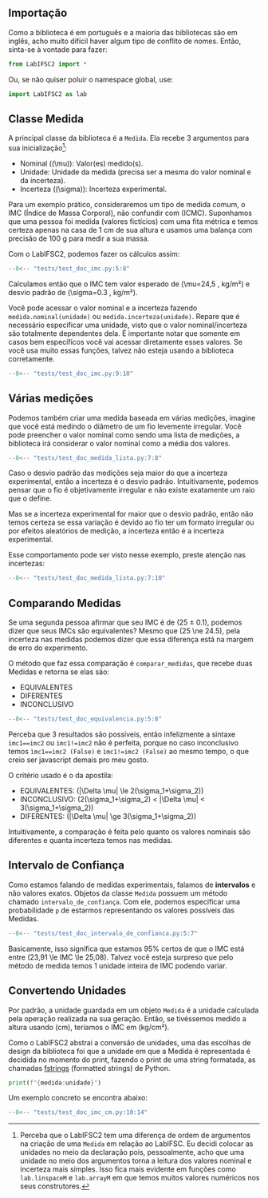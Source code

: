 ## Importação
Como a biblioteca é em português e a maioria das bibliotecas são em inglês, acho muito difícil haver algum tipo de conflito de nomes. Então, sinta-se à vontade para fazer:

```py
from LabIFSC2 import *
```

Ou, se não quiser poluir o namespace global, use:

```py
import LabIFSC2 as lab
```

## Classe Medida
A principal classe da biblioteca é a `Medida`. Ela recebe 3 argumentos para sua inicialização[^1]:

- Nominal (\(\mu\)): Valor(es) medido(s).
- Unidade: Unidade da medida (precisa ser a mesma do valor nominal e da incerteza).
- Incerteza (\(\sigma\)): Incerteza experimental.

Para um exemplo prático, consideraremos um tipo de medida comum, o IMC (Índice de Massa Corporal), não confundir com (ICMC). Suponhamos que uma pessoa foi medida (valores fictícios) com uma fita métrica e temos certeza apenas na casa de 1 cm de sua altura e usamos uma balança com precisão de 100 g para medir a sua massa.

Com o LabIFSC2, podemos fazer os cálculos assim:

```py title="Cálculo de IMC"
--8<-- "tests/test_doc_imc.py:5:8"
```
Calculamos então que o IMC tem valor esperado de \(\mu=24,5 \, kg/m²\) e desvio padrão de \(\sigma=0.3 \, kg/m²\).

Você pode acessar o valor nominal e a incerteza fazendo `medida.nominal(unidade)` ou `medida.incerteza(unidade)`. Repare que é necessário especificar uma unidade, visto que o valor nominal/incerteza são totalmente dependentes dela. É importante notar que somente em casos bem específicos você vai acessar diretamente esses valores. Se você usa muito essas funções, talvez não esteja usando a biblioteca corretamente.

```py title="Cálculo de IMC"
--8<-- "tests/test_doc_imc.py:9:10"
```

## Várias medições
Podemos também criar uma medida baseada em várias medições, imagine que você está medindo o diâmetro de um fio levemente irregular. Você pode preencher o valor nominal como sendo uma lista de medições, a biblioteca irá considerar o valor nominal como a média dos valores.

```py title="Cálculo de IMC"
--8<-- "tests/test_doc_medida_lista.py:7:8"
```
Caso o desvio padrão das medições seja maior do que a incerteza experimental, então a incerteza é o desvio padrão. Intuitivamente, podemos pensar que o fio é objetivamente irregular e não existe exatamente um raio que o define. 

Mas se a incerteza experimental for maior que o desvio padrão, então não temos certeza se essa variação é devido ao fio ter um formato irregular ou por efeitos aleatórios de medição, a incerteza então é a incerteza experimental. 


Esse comportamento pode ser visto nesse exemplo, preste atenção nas incertezas:

```py title="Cálculo de IMC"
--8<-- "tests/test_doc_medida_lista.py:7:10"
```

## Comparando Medidas
Se uma segunda pessoa afirmar que seu IMC é de (25 ± 0.1), podemos dizer que seus IMCs são equivalentes? Mesmo que \(25 \ne 24.5\), pela incerteza nas medidas podemos dizer que essa diferença está na margem de erro do experimento.

O método que faz essa comparação é `comparar_medidas`, que recebe duas Medidas e retorna se elas são:

- EQUIVALENTES
- DIFERENTES
- INCONCLUSIVO

```py title="Comparando IMC"
--8<-- "tests/test_doc_equivalencia.py:5:8"
```

Perceba que 3 resultados são possíveis, então infelizmente a sintaxe `ìmc1==imc2` ou `ìmc1!=imc2` não é perfeita, porque no caso inconclusivo temos `ìmc1==imc2 (False)` e `ìmc1!=imc2 (False)` ao mesmo tempo, o que creio ser javascript demais pro meu gosto.

O critério usado é o da apostila:

- EQUIVALENTES: \(|\Delta \mu| \le 2(\sigma_1+\sigma_2)\)
- INCONCLUSIVO: \(2(\sigma_1+\sigma_2) < |\Delta \mu| < 3(\sigma_1+\sigma_2)\)
- DIFERENTES: \(|\Delta \mu| \ge 3(\sigma_1+\sigma_2)\)

Intuitivamente, a comparação é feita pelo quanto os valores nominais são diferentes e quanta incerteza temos nas medidas.

## Intervalo de Confiança
Como estamos falando de medidas experimentais, falamos de **intervalos** e não valores exatos. Objetos da classe `Medida` possuem um método chamado `intervalo_de_confiança`. Com ele, podemos especificar uma probabilidade `p` de estarmos representando os valores possíveis das Medidas.

```py title="Intervalo de confiança IMC"
--8<-- "tests/test_doc_intervalo_de_confianca.py:5:7"
```
Basicamente, isso significa que estamos 95% certos de que o IMC está entre \(23,91 \le IMC \le 25,08\). Talvez você esteja surpreso que pelo método de medida temos 1 unidade inteira de IMC podendo variar.

## Convertendo Unidades
Por padrão, a unidade guardada em um objeto `Medida` é a unidade calculada pela operação realizada na sua geração. Então, se tivéssemos medido a altura usando \(cm\), teríamos o IMC em \(kg/cm²\).

Como o LabIFSC2 abstrai a conversão de unidades, uma das escolhas de design da biblioteca foi que a unidade em que a Medida é representada é decidida no momento do print, fazendo o print de uma string formatada, as chamadas [fstrings](https://www.youtube.com/watch?v=fkGFNOOmXsY) (formatted strings) de Python.

```py
print(f"{medida:unidade}")
```

Um exemplo concreto se encontra abaixo:

```py title="Conversão de unidades Medida"
--8<-- "tests/test_doc_imc_cm.py:10:14"
```

[^1]:
    Perceba que o LabIFSC2 tem uma diferença de ordem de argumentos na criação de uma `Medida` em relação ao LabIFSC. Eu decidi colocar as unidades no meio da declaração pois, pessoalmente, acho que uma unidade no meio dos argumentos torna a leitura dos valores nominal e incerteza mais simples. Isso fica mais evidente em funções como `lab.linspaceM` e `lab.arrayM` em que temos muitos valores numéricos nos seus construtores.